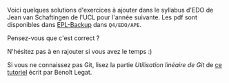 Voici quelques solutions d'exercices à ajouter dans le
syllabus d'EDO de Jean van Schaftingen de l'UCL pour l'année suivante.
Les pdf sont disponibles dans [EPL-Backup](https://www.dropbox.com/sh/5a1dfg8e17bbgkw/bgVWq1icjf)
dans `Q4/EDO/APE`.

Pensez-vous que c'est correct ?

N'hésitez pas à en rajouter si vous avez le temps :)

Si vous ne connaissez pas Git,
lisez la partie *Utilisation linéaire de Git* de
[ce tutoriel](http://sites.uclouvain.be/SystInfo/notes/Outils/html/git.html)
écrit par Benoît Legat.
